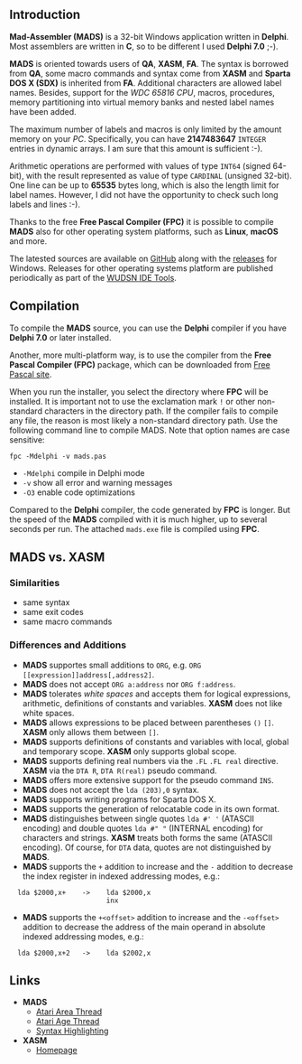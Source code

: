 ## Introduction

**Mad-Assembler (MADS)** is a 32-bit Windows application written in **Delphi**. Most assemblers are written in **C**, so to be different I used **Delphi 7.0** ;-).

**MADS** is oriented towards users of **QA**, **XASM**, **FA**. The syntax is borrowed from **QA**, some macro commands and syntax come from **XASM** and **Sparta DOS X (SDX)** is inherited from **FA**. Additional characters are allowed label names. Besides, support for the *WDC 65816 CPU*, macros, procedures, memory partitioning into virtual memory banks and nested label names have been added.

The maximum number of labels and macros is only limited by the amount memory on your *PC*. Specifically, you can have **2147483647** `INTEGER` entries in dynamic arrays. I am sure that this amount is sufficient :-).

Arithmetic operations are performed with values of type `INT64` (signed 64-bit), with the result represented as value of type `CARDINAL` (unsigned 32-bit).
One line can be up to **65535** bytes long, which is also the length limit for label names. However, I did not have the opportunity to check such long labels and lines :-).

Thanks to the free **Free Pascal Compiler (FPC)** it is possible to compile **MADS** also for other operating system platforms, such as **Linux**, **macOS** and more.

The latested sources are available on [GitHub](https://github.com/tebe6502/Mad-Assembler) along with the [releases](https://github.com/tebe6502/Mad-Assembler/releases) for Windows. Releases for other operating systems platform are published periodically as part of the [WUDSN IDE Tools](https://github.com/peterdell/wudsn-ide-tools/tree/main/ASM/MADS).

## Compilation

To compile the **MADS** source, you can use the **Delphi** compiler if you have **Delphi 7.0** or later installed.

Another, more multi-platform way, is to use the compiler from the **Free Pascal Compiler (FPC)** package, which can be downloaded from [Free Pascal site](https://www.freepascal.org/).

When you run the installer, you select the directory where **FPC** will be installed. It is important not to use the exclamation mark `!` or other non-standard characters in the directory path. If the compiler fails to compile any file, the reason is most likely a non-standard directory path. Use the following command line to compile MADS. Note that option names are case sensitive:

    fpc -Mdelphi -v mads.pas

* `-Mdelphi`     compile in Delphi mode
* `-v`           show all error and warning messages
* `-O3`          enable code optimizations

 Compared to the **Delphi** compiler, the code generated by **FPC** is longer. But the speed of the **MADS** compiled with it is much higher, up to several seconds per run. The attached `mads.exe` file is compiled using **FPC**.

## **MADS** vs. **XASM**

### Similarities

* same syntax
* same exit codes
* same macro commands

### Differences and Additions

* **MADS** supportes small additions to `ORG`, e.g. `ORG [[expression]]address[,address2]`.
* **MADS** does not accept `ORG a:address` nor `ORG f:address`.
* **MADS** tolerates *white spaces* and accepts them for logical expressions, arithmetic, definitions of constants and variables.  **XASM** does not like white spaces.
* **MADS** allows expressions to be placed between parentheses `()` `[]`. **XASM** only allows them between `[]`.
* **MADS** supports definitions of constants and variables with local, global and temporary scope. **XASM** only supports global scope.
* **MADS** supports defining real numbers via  the `.FL` `.FL real` directive. **XASM** via the `DTA R`, `DTA R(real)` pseudo command.
* **MADS** offers more extensive support for the pseudo command `INS`.
* **MADS** does not accept the `lda (203),0` syntax.
* **MADS** supports writing programs for Sparta DOS X.
* **MADS** supports the generation of relocatable code in its own format.
* **MADS** distinguishes between single quotes `lda #' '` (ATASCII encoding) and double quotes `lda #" "` (INTERNAL encoding) for characters and strings. **XASM** treats both forms the same (ATASCII encoding). Of course, for `DTA` data, quotes are not distinguished by **MADS**.
* **MADS** supports the `+` addition to increase and the `-` addition to decrease the index register in indexed addressing modes, e.g.:
```
  lda $2000,x+    ->    lda $2000,x
                        inx
```
* **MADS** supports the `+<offset>` addition to increase and the `-<offset>` addition to decrease the address of the main operand in absolute indexed addressing modes, e.g.:
```
  lda $2000,x+2   ->    lda $2002,x
```

## Links

* **MADS**
    * [Atari Area Thread](http://www.atari.org.pl/forum/viewtopic.php?id=8450)
    * [Atari Age Thread](https://forums.atariage.com/topic/114443-mad-assembler-mads/)
    * [Syntax Highlighting](http://www.atari.org.pl/forum/viewtopic.php?pid=210234)
* **XASM**
    * [Homepage](https://github.com/pfusik/xasm)
